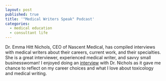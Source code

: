 ```yaml
---
layout: post
published: true
title: '"Medical Writers Speak" Podcast'
categories:
  - medical education
  - consultant life
---
```



Dr. Emma Hitt Nichols, CEO of Nascent Medical, has compiled interviews with medical writers about their careers, current work, and their specialties. She is a great interviewer, experienced medical writer, and savvy small businesswoman! I enjoyed doing an [interview](http://medicalwritersspeak.libsyn.com/podcast/allison-muller-pharmd-toxicologist-turned-med-writer) with Dr. Nichols as it gave me chance to reflect on my career choices and what I love about toxicology and medical writing.